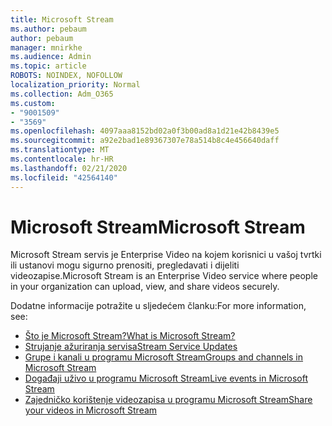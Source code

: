 ```yaml
---
title: Microsoft Stream
ms.author: pebaum
author: pebaum
manager: mnirkhe
ms.audience: Admin
ms.topic: article
ROBOTS: NOINDEX, NOFOLLOW
localization_priority: Normal
ms.collection: Adm_O365
ms.custom:
- "9001509"
- "3569"
ms.openlocfilehash: 4097aaa8152bd02a0f3b00ad8a1d21e42b8439e5
ms.sourcegitcommit: a92e2bad1e89367307e78a514b8c4e456640daff
ms.translationtype: MT
ms.contentlocale: hr-HR
ms.lasthandoff: 02/21/2020
ms.locfileid: "42564140"
---
```

# <a name="microsoft-stream"></a><span data-ttu-id="5263c-102">Microsoft Stream</span><span class="sxs-lookup"><span data-stu-id="5263c-102">Microsoft Stream</span></span>

<span data-ttu-id="5263c-103">Microsoft Stream servis je Enterprise Video na kojem korisnici u vašoj tvrtki ili ustanovi mogu sigurno prenositi, pregledavati i dijeliti videozapise.</span><span class="sxs-lookup"><span data-stu-id="5263c-103">Microsoft Stream is an Enterprise Video service where people in your organization can upload, view, and share videos securely.</span></span> 

<span data-ttu-id="5263c-104">Dodatne informacije potražite u sljedećem članku:</span><span class="sxs-lookup"><span data-stu-id="5263c-104">For more information, see:</span></span>

- [<span data-ttu-id="5263c-105">Što je Microsoft Stream?</span><span class="sxs-lookup"><span data-stu-id="5263c-105">What is Microsoft Stream?</span></span>](https://docs.microsoft.com/en-us/stream/overview)
- [<span data-ttu-id="5263c-106">Strujanje ažuriranja servisa</span><span class="sxs-lookup"><span data-stu-id="5263c-106">Stream Service Updates</span></span>](https://techcommunity.microsoft.com/t5/microsoft-stream-service-updates/bd-p/StreamAnnouncements)
- [<span data-ttu-id="5263c-107">Grupe i kanali u programu Microsoft Stream</span><span class="sxs-lookup"><span data-stu-id="5263c-107">Groups and channels in Microsoft Stream</span></span>](https://docs.microsoft.com/en-us/stream/groups-channels-organization)
- [<span data-ttu-id="5263c-108">Događaji uživo u programu Microsoft Stream</span><span class="sxs-lookup"><span data-stu-id="5263c-108">Live events in Microsoft Stream</span></span>](https://docs.microsoft.com/en-us/stream/live-event-overview)
- [<span data-ttu-id="5263c-109">Zajedničko korištenje videozapisa u programu Microsoft Stream</span><span class="sxs-lookup"><span data-stu-id="5263c-109">Share your videos in Microsoft Stream</span></span>](https://docs.microsoft.com/en-us/stream/portal-share-video)